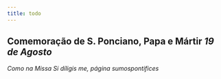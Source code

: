 ```yaml
---
title: todo
---
```

<h2 class="text-center">Comemoração de S. Ponciano, Papa e Mártir <em>19 de Agosto</em></h2>

<em>Como na Missa Si díligis me, página sumospontifices</em>